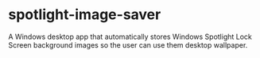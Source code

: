 # spotlight-image-saver
A Windows desktop app that automatically stores Windows Spotlight Lock Screen background images so the user can use them desktop wallpaper.

